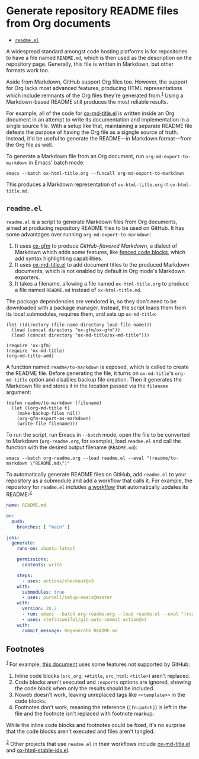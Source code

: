 
# Generate repository README files from Org documents

- [`readme.el`](#orga9d827d)

A widespread standard amongst code hosting platforms is for repositories to have a file named `README.md`, which is then used as the description on the repository page. Generally, this file is written in Markdown, but other formats work too.

Aside from Markdown, GitHub support Org files too. However, the support for Org lacks most advanced features, producing HTML representations which include remnants of the Org files they're generated from.<sup><a id="fnr.1" class="footref" href="#fn.1" role="doc-backlink">1</a></sup> Using a Markdown-based README still produces the most reliable results.

For example, all of the code for [ox-md-title.el](https://github.com/jeffkreeftmeijer/ox-md-title.el) is written inside an Org document in an attempt to write its documentation and implementation in a single source file. With a setup like that, maintaining a separate README file defeats the purpose of having the Org file as a signgle source of truth. Instead, it'd be useful to generate the README&#x2014;in Markdown format&#x2014;from the Org file as well.

To generate a Markdown file from an Org document, run `org-md-export-to-markdown` in Emacs' batch mode:

```shell
emacs --batch ox-html-title.org --funcall org-md-export-to-markdown
```

This produces a Markdown representation of `ox-html-title.org` in `ox-html-title.md`.


<a id="orga9d827d"></a>

## `readme.el`

`readme.el` is a script to generate Markdown files from Org documents, aimed at producing repository README files to be used on GitHub. It has some advantages over running `org-md-export-to-markdown`:

1.  It uses [ox-gfm](https://github.com/larstvei/ox-gfm) to produce *GitHub-flavored Markdown*, a dialect of Markdown which adds some features, like [fenced code blocks](https://github.github.com/gfm/#fenced-code-blocks), which add syntax highlighting capabilities.
2.  It uses [ox-md-title.el](https://github.com/jeffkreeftmeijer/ox-md-title.el) to add document titles to the produced Markdown documents, which is not enabled by default in Org mode's Markdown exporters.
3.  It takes a filename, allowing a file named `ox-html-title.org` to produce a file named `README.md` instead of `ox-html-title.md`.

The package dependencies are vendored in, so they don't need to be downloaded with a package manager. Instead, the script loads them from its local submodules, requires them, and sets up `ox-md-title`:

```emacs-lisp
(let ((directory (file-name-directory load-file-name)))
  (load (concat directory "ox-gfm/ox-gfm"))
  (load (concat directory "ox-md-title/ox-md-title")))

(require 'ox-gfm)
(require 'ox-md-title)
(org-md-title-add)
```

A function named `readme/to-markdown` is exposed, which is called to create the README file. Before generating the file, it turns on `ox-md-title`'s `org-md-title` option and disables backup file creation. Then it generates the Markdown file and stores it in the location passed via the `filename` argument:

```emacs-lisp
(defun readme/to-markdown (filename)
  (let ((org-md-title t)
	(make-backup-files nil))
    (org-gfm-export-as-markdown)
    (write-file filename)))
```

To run the script, run Emacs in `--batch` mode, open the file to be converted to Markdown (`org-readme.org`, for example), load `readme.el` and call the function with the desired output filename (`README.md`):

```shell
emacs --batch org-readme.org --load readme.el --eval "(readme/to-markdown \"README.md\")"
```

To automatically generate README files on GitHub, add `readme.el` to your repository as a submodule and add a workflow that calls it. For example, the repository for `readme.el` includes [a workflow](https://github.com/jeffkreeftmeijer/readme.el/tree/main/.github/workflows) that automatically updates its README:<sup><a id="fnr.2" class="footref" href="#fn.2" role="doc-backlink">2</a></sup>

```yaml
name: README.md

on:
  push:
    branches: [ "main" ]

jobs:
  generate:
    runs-on: ubuntu-latest

    permissions:
      contents: write

    steps:
      - uses: actions/checkout@v3
	with:
	  submodules: true
      - uses: purcell/setup-emacs@master
	with:
	  version: 28.2
      - run: emacs --batch org-readme.org --load readme.el --eval "(readme/to-markdown \"README.md\")"
      - uses: stefanzweifel/git-auto-commit-action@v4
	with:
	  commit_message: Regenerate README.md
```

## Footnotes

<sup><a id="fn.1" class="footnum" href="#fnr.1">1</a></sup> For example, [this document](https://github.com/jeffkreeftmeijer/ox-md-title.el/blob/0.1.0/ox-md-title.org) uses some features not supported by GitHub:

1.  Inline code blocks (`src_org`: `+#title`, `src_html`: `<title>`) aren't replaced.
2.  Code blocks aren't executed and `:exports` options are ignored, showing the code block when only the results should be included.
3.  Noweb doesn't work, leaving unreplaced tags like `<<template>>` in the code blocks.
4.  Footnotes don't work, meaning the reference (`[fn:patch]`) is left in the file and the footnote isn't replaced with footnote markup.

While the inline code blocks and footnotes could be fixed, it's no surprise that the code blocks aren't executed and files aren't tangled.

<sup><a id="fn.2" class="footnum" href="#fnr.2">2</a></sup> Other projects that use `readme.el` in their workflows include [ox-md-title.el](https://github.com/jeffkreeftmeijer/ox-md-title.el/blob/develop/.github/workflows/markdown.yml) and [ox-html-stable-ids.el](https://github.com/jeffkreeftmeijer/ox-html-stable-ids.el/blob/develop/.github/workflows/readme.yml).